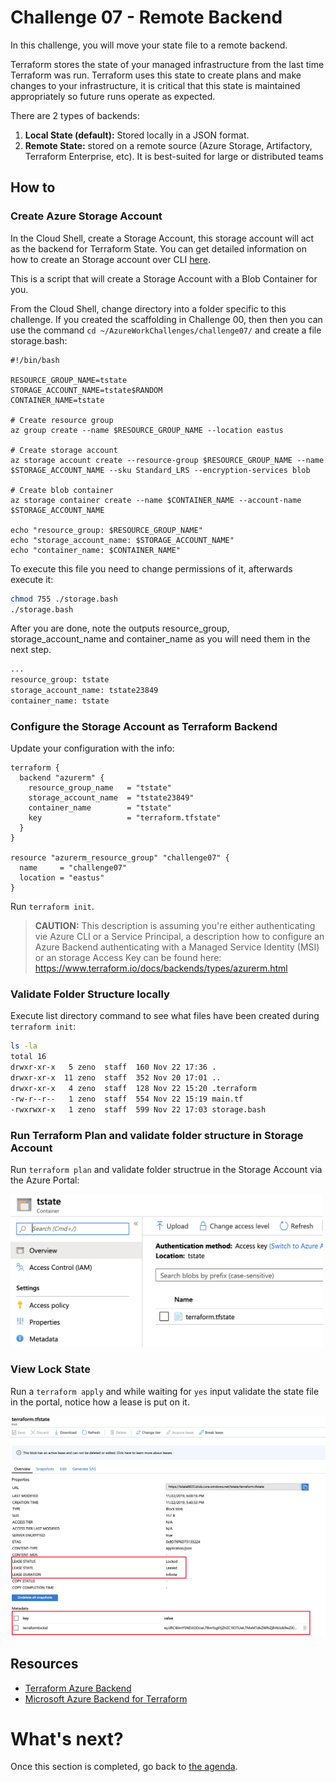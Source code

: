 # Challenge 07 - Remote Backend

In this challenge, you will move your state file to a remote backend.

Terraform stores the state of your managed infrastructure from the last time Terraform was run. Terraform uses this state to create plans and make changes to your infrastructure, it is critical that this state is maintained appropriately so future runs operate as expected.

There are 2 types of backends: 
1. **Local State (default):** Stored locally in a JSON format.
2. **Remote State:** stored on a remote source (Azure Storage, Artifactory, Terraform Enterprise, etc). It is best-suited for large or distributed teams

## How to

### Create Azure Storage Account

In the Cloud Shell, create a Storage Account, this storage account will act as the backend for Terraform State. You can get detailed information on how to create an Storage account over CLI [here](https://docs.microsoft.com/en-us/azure/terraform/terraform-backend).

This is a script that will create a Storage Account with a Blob Container for you.

From the Cloud Shell, change directory into a folder specific to this challenge. If you created the scaffolding in Challenge 00, then then you can use the command `cd ~/AzureWorkChallenges/challenge07/` and create a file storage.bash:

```az
#!/bin/bash

RESOURCE_GROUP_NAME=tstate
STORAGE_ACCOUNT_NAME=tstate$RANDOM
CONTAINER_NAME=tstate

# Create resource group
az group create --name $RESOURCE_GROUP_NAME --location eastus

# Create storage account
az storage account create --resource-group $RESOURCE_GROUP_NAME --name $STORAGE_ACCOUNT_NAME --sku Standard_LRS --encryption-services blob

# Create blob container
az storage container create --name $CONTAINER_NAME --account-name $STORAGE_ACCOUNT_NAME 

echo "resource_group: $RESOURCE_GROUP_NAME"
echo "storage_account_name: $STORAGE_ACCOUNT_NAME"
echo "container_name: $CONTAINER_NAME"
```

To execute this file you need to change permissions of it, afterwards execute it:
```sh
chmod 755 ./storage.bash
./storage.bash
```

After you are done, note the outputs resource_group, storage_account_name and container_name as you will need them in the next step.

```sh
...
resource_group: tstate
storage_account_name: tstate23849
container_name: tstate
```

### Configure the Storage Account as Terraform Backend

Update your configuration with the info:

```hcl
terraform {
  backend "azurerm" {
    resource_group_name   = "tstate"
    storage_account_name  = "tstate23849"
    container_name        = "tstate"
    key                   = "terraform.tfstate"
  }
}

resource "azurerm_resource_group" "challenge07" {
  name     = "challenge07"
  location = "eastus"
}
```

Run `terraform init`.

> **CAUTION:** This description is assuming you're either authenticating vie Azure CLI or a Service Principal, a description how to configure an Azure Backend authenticating with a Managed Service Identity (MSI) or an storage Access Key can be found here: https://www.terraform.io/docs/backends/types/azurerm.html

### Validate Folder Structure locally

Execute list directory command to see what files have been created during `terraform init`:
```sh
ls -la
total 16
drwxr-xr-x   5 zeno  staff  160 Nov 22 17:36 .
drwxr-xr-x  11 zeno  staff  352 Nov 20 17:01 ..
drwxr-xr-x   4 zeno  staff  128 Nov 22 15:20 .terraform
-rw-r--r--   1 zeno  staff  554 Nov 22 15:19 main.tf
-rwxrwxr-x   1 zeno  staff  599 Nov 22 17:03 storage.bash
```
### Run Terraform Plan and validate folder structure in Storage Account

Run `terraform plan` and validate folder structrue in the Storage Account via the Azure Portal:

<img src="../../img/StorageAccountContainer.png" width="500"/>



### View Lock State

Run a `terraform apply` and while waiting for `yes` input validate the state file in the portal, notice how a lease is put on it.

<img src="../../img/LockStatus.png" width="1000"/>

## Resources
- [Terraform Azure Backend](https://www.terraform.io/docs/backends/types/azurerm.html)
- [Microsoft Azure Backend for Terraform](https://docs.microsoft.com/en-us/azure/terraform/terraform-backend)

What's next?
==============

Once this section is completed, go back to [the agenda](../../README.md).
